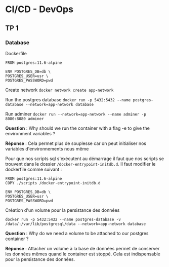 
# CI/CD - DevOps

## TP 1

### Database
Dockerfile 
```
FROM postgres:11.6-alpine

ENV POSTGRES_DB=db \
POSTGRES_USER=usr \
POSTGRES_PASSWORD=pwd
```
Create network
`docker network create app-network`

Run the postgres database
`docker run -p 5432:5432 --name postgres-database --network=app-network database`


Run adminer
`docker run --network=app-network --name adminer -p 8080:8080 adminer`

__Question__ : Why should we run the container with a flag -e to give the environment variables ? 

__Réponse__ : Cela permet plus de souplesse car on peut initialiser nos variables d'environnements nous même

Pour que nos scripts sql s'exécutent au démarrage il faut que nos scripts se trouvent dans le dossier `/docker-entrypoint-initdb.d`. Il faut modifier le dockerfile comme suivant :
```
FROM postgres:11.6-alpine
COPY ./scripts /docker-entrypoint-initdb.d

ENV POSTGRES_DB=db \
POSTGRES_USER=usr \
POSTGRES_PASSWORD=pwd
```
Création d'un volume pour la persistance des données

`docker run -p 5432:5432 --name postgres-database -v /data/:/var/lib/postgresql/data --network=app-network database`


__Question__ : Why do we need a volume to be attached to our postgres container ?

__Réponse__ : Attacher un volume à la base de données permet de conserver les données mêmes quand le container est stoppé. Cela est indispensable pour la persistance des données.

